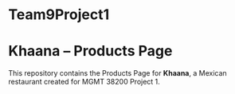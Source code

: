# Team9Project1

# Khaana – Products Page

This repository contains the Products Page for **Khaana**, a Mexican restaurant created for MGMT 38200 Project 1.  
